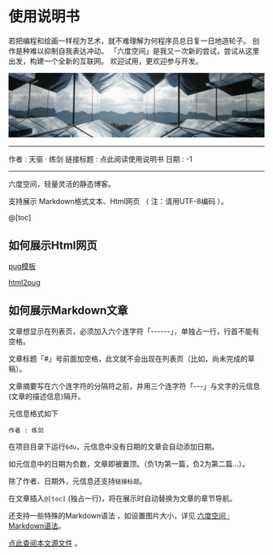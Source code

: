 # 使用说明书

若把编程和绘画一样视为艺术，就不难理解为何程序员总日复一日地造轮子。
创作是种难以抑制自我表达冲动。
「六度空间」是我又一次新的尝试，尝试从这里出发，构建一个全新的互联网。
欢迎试用，更欢迎参与开发。

![](help.webp)

---

作者 : 天驱 · 练剑
链接标题 : 点此阅读使用说明书
日期 : -1

------


六度空间，轻量灵活的静态博客。

支持展示 Markdown格式文本、Html网页 （ 注：请用UTF-8编码 ）。

@[toc]

## 如何展示Html网页

[pug模板](//pugjs.org/zh-cn)

[html2pug](//html-to-pug.com)

## 如何展示Markdown文章

文章想显示在列表页，必须加入六个连字符「------」，单独占一行，行首不能有空格。

文章标题「#」号前面加空格，此文就不会出现在列表页（比如，尚未完成的草稿）。

文章摘要写在六个连字符的分隔符之前，并用三个连字符「---」与文字的元信息(文章的描述信息)隔开。

元信息格式如下

```
作者 : 练剑
```

在项目目录下运行`6du`，元信息中没有日期的文章会自动添加日期。

如元信息中的日期为负数，文章即被置顶。（负1为第一篇，负2为第二篇…）。

除了作者、日期外，元信息还支持`链接标题`。

在文章插入`@[toc]` (独占一行)，将在展示时自动替换为文章的章节导航。

还支持一些特殊的Markdown语法 ，如设置图片大小，详见 [六度空间 · Markdown语法](/markdown)。


[点此查阅本文源文件](https://raw.githubusercontent.com/6du-space/sh/master/site/_/md/help.md) 。

